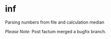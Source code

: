 # inf
Parsing numbers from file and calculation median

_Please Note:_ Post factum merged a bugfix branch.
